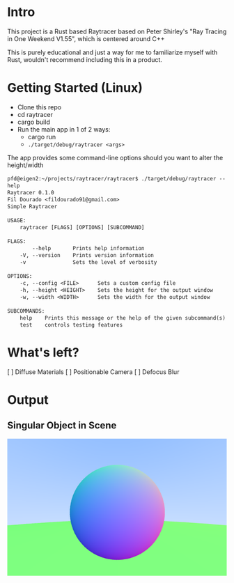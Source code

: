 # Intro
This project is a Rust based Raytracer based on Peter Shirley's "Ray Tracing in One Weekend V1.55", which is centered around C++

This is purely educational and just a way for me to familiarize myself with Rust, wouldn't recommend including this in a product.

# Getting Started (Linux)

* Clone this repo
* cd raytracer
* cargo build
* Run the main app in 1 of 2 ways:
    * cargo run
    * `./target/debug/raytracer <args>`

The app provides some command-line options should you want to alter the height/width

```
pfd@eigen2:~/projects/raytracer/raytracer$ ./target/debug/raytracer --help
Raytracer 0.1.0
Fil Dourado <fildourado91@gmail.com>
Simple Raytracer

USAGE:
    raytracer [FLAGS] [OPTIONS] [SUBCOMMAND]

FLAGS:
        --help       Prints help information
    -V, --version    Prints version information
    -v               Sets the level of verbosity

OPTIONS:
    -c, --config <FILE>      Sets a custom config file
    -h, --height <HEIGHT>    Sets the height for the output window
    -w, --width <WIDTH>      Sets the width for the output window

SUBCOMMANDS:
    help    Prints this message or the help of the given subcommand(s)
    test    controls testing features

```


# What's left?
[ ] Diffuse Materials
[ ] Positionable Camera
[ ] Defocus Blur


# Output

## Singular Object in Scene
![one_ball](imgs/one_ball.png)